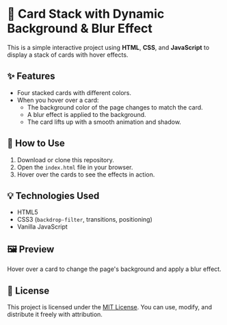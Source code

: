 # 🎴 Card Stack with Dynamic Background & Blur Effect

This is a simple interactive project using **HTML**, **CSS**, and **JavaScript** to display a stack of cards with hover effects.

## ✨ Features

- Four stacked cards with different colors.
- When you hover over a card:
  - The background color of the page changes to match the card.
  - A blur effect is applied to the background.
  - The card lifts up with a smooth animation and shadow.

## 📁 How to Use

1. Download or clone this repository.
2. Open the `index.html` file in your browser.
3. Hover over the cards to see the effects in action.

## 💡 Technologies Used

- HTML5
- CSS3 (`backdrop-filter`, transitions, positioning)
- Vanilla JavaScript

## 🖼 Preview

Hover over a card to change the page's background and apply a blur effect.

## 📄 License

This project is licensed under the [MIT License](https://opensource.org/licenses/MIT). You can use, modify, and distribute it freely with attribution.
